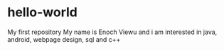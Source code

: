 # hello-world
My first repository
My name is Enoch Viewu and i am interested in java, android, webpage design, sql and c++
